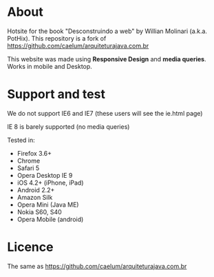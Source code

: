 About
=====

Hotsite for the book "Desconstruindo a web" by Willian Molinari (a.k.a. PotHix).
This repository is a fork of https://github.com/caelum/arquiteturajava.com.br

This website was made using **Responsive Design** and **media queries**. Works in mobile and Desktop.

Support and test
================

We do not support IE6 and IE7 (these users will see the ie.html page)

IE 8 is barely supported (no media queries)

Tested in:

* Firefox 3.6+
* Chrome
* Safari 5
* Opera Desktop
IE 9
* iOS 4.2+ (iPhone, iPad)
* Android 2.2+
* Amazon Silk
* Opera Mini (Java ME)
* Nokia S60, S40
* Opera Mobile (android)

Licence
=======

The same as https://github.com/caelum/arquiteturajava.com.br
